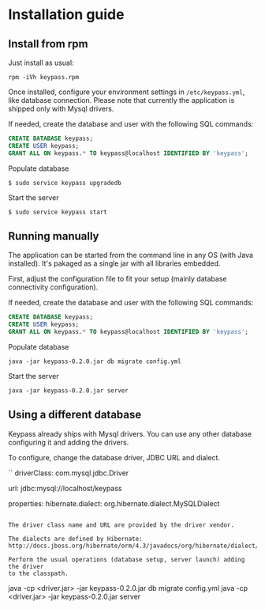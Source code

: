 # Installation guide

## Install from rpm

Just install as usual:

```
rpm -iVh keypass.rpm
```

Once installed, configure your environment settings in `/etc/keypass.yml`, like
database connection. Please note that currently the application is shipped only
with Mysql drivers.

If needed, create the database and user with the following SQL commands:

```sql
CREATE DATABASE keypass;
CREATE USER keypass;
GRANT ALL ON keypass.* TO keypass@localhost IDENTIFIED BY 'keypass';
```

Populate database

```
$ sudo service keypass upgradedb
```

Start the server

```
$ sudo service keypass start
```

## Running manually

The application can be started from the command line in any OS (with Java
installed). It's pakaged as a single jar with all libraries embedded.

First, adjust the configuration file to fit your setup (mainly database
connectivity configuration).

If needed, create the database and user with the following SQL commands:

```sql
CREATE DATABASE keypass;
CREATE USER keypass;
GRANT ALL ON keypass.* TO keypass@localhost IDENTIFIED BY 'keypass';
```

Populate database

```
java -jar keypass-0.2.0.jar db migrate config.yml
```

Start the server

```
java -jar keypass-0.2.0.jar server
```

## Using a different database

Keypass already ships with Mysql drivers. You can use any other database
configuring it and adding the drivers.

To configure, change the database driver, JDBC URL and dialect.

``
driverClass: com.mysql.jdbc.Driver

url: jdbc:mysql://localhost/keypass

properties:
  hibernate.dialect: org.hibernate.dialect.MySQLDialect
```

The driver class name and URL are provided by the driver vendor.

The dialects are defined by Hibernate: http://docs.jboss.org/hibernate/orm/4.3/javadocs/org/hibernate/dialect/Dialect.html

Perform the usual operations (database setup, server launch) adding the driver
to the classpath.

```
java -cp <driver.jar> -jar keypass-0.2.0.jar db migrate config.yml
java -cp <driver.jar> -jar keypass-0.2.0.jar server
```

